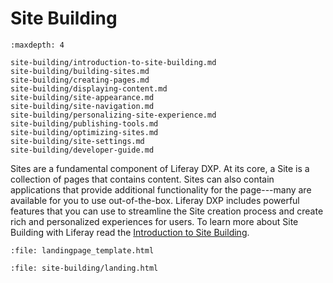 # Site Building

```{toctree}
:maxdepth: 4

site-building/introduction-to-site-building.md
site-building/building-sites.md
site-building/creating-pages.md
site-building/displaying-content.md
site-building/site-appearance.md
site-building/site-navigation.md
site-building/personalizing-site-experience.md
site-building/publishing-tools.md
site-building/optimizing-sites.md
site-building/site-settings.md
site-building/developer-guide.md
```

Sites are a fundamental component of Liferay DXP. At its core, a Site is a collection of pages that contains content. Sites can also contain applications that provide additional functionality for the page---many are available for you to use out-of-the-box. Liferay DXP includes powerful features that you can use to streamline the Site creation process and create rich and personalized experiences for users. To learn more about Site Building with Liferay read the [Introduction to Site Building](./site-building/introduction-to-site-building.md).

```{raw} html
:file: landingpage_template.html
```

```{raw} html
:file: site-building/landing.html
```
